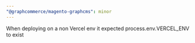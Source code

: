 ```yaml
---
"@graphcommerce/magento-graphcms": minor
---
```


When deploying on a non Vercel env it expected process.env.VERCEL_ENV to exist

